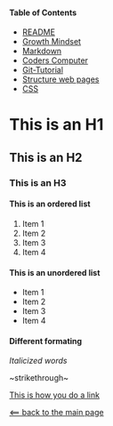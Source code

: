 
#### Table of Contents
* [README](README.md)
* [Growth Mindset](Growth-Mindset.md)
* [Markdown](markdown.md)
* [Coders Computer](coders-computer.md)
* [Git-Tutorial](Git_Tutorial.md)
* [Structure web pages](Structure_webpages.md)
* [CSS](CSS.md)

# This is an H1
## This is an H2
### This is an H3

#### This is an ordered list
1. Item 1
1. Item 2
1. Item 3
1. Item 4

#### This is an unordered list
* Item 1
* Item 2
* Item 3
* Item 4

#### Different formating

*Italicized words*

~strikethrough~

[This is how you do a link](markdown.md)

[<== back to the main page](README.md)
